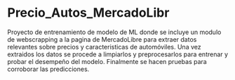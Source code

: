 # Precio_Autos_MercadoLibr

Proyecto de entrenamiento de modelo de ML donde se incluye un modulo de webscrapping a la pagina de MercadoLibre para extraer datos relevantes 
sobre precios y caracteristicas de automóviles. Una vez extraidos los datos se procede a limpiarlos y preprocesarlos para entrenar y probar el 
desempeño del modelo. Finalmente se hacen pruebas para corroborar las predicciones.
